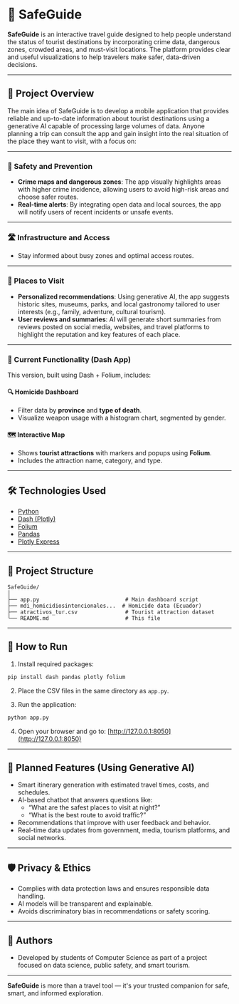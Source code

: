
# 🧭 SafeGuide

**SafeGuide** is an interactive travel guide designed to help people understand the status of tourist destinations by incorporating crime data, dangerous zones, crowded areas, and must-visit locations. The platform provides clear and useful visualizations to help travelers make safer, data-driven decisions.

---

## 📌 Project Overview

The main idea of SafeGuide is to develop a mobile application that provides reliable and up-to-date information about tourist destinations using a generative AI capable of processing large volumes of data. Anyone planning a trip can consult the app and gain insight into the real situation of the place they want to visit, with a focus on:

---

### 🔐 Safety and Prevention

- **Crime maps and dangerous zones**: The app visually highlights areas with higher crime incidence, allowing users to avoid high-risk areas and choose safer routes.
- **Real-time alerts**: By integrating open data and local sources, the app will notify users of recent incidents or unsafe events.

---

### 🛣️ Infrastructure and Access

- Stay informed about busy zones and optimal access routes.

---

### 📍 Places to Visit

- **Personalized recommendations**: Using generative AI, the app suggests historic sites, museums, parks, and local gastronomy tailored to user interests (e.g., family, adventure, cultural tourism).
- **User reviews and summaries**: AI will generate short summaries from reviews posted on social media, websites, and travel platforms to highlight the reputation and key features of each place.

---

### 🧭 Current Functionality (Dash App)

This version, built using Dash + Folium, includes:

#### 🔍 Homicide Dashboard

- Filter data by **province** and **type of death**.
- Visualize weapon usage with a histogram chart, segmented by gender.

#### 🗺️ Interactive Map

- Shows **tourist attractions** with markers and popups using **Folium**.
- Includes the attraction name, category, and type.

---

## 🛠️ Technologies Used

- [Python](https://www.python.org/)
- [Dash (Plotly)](https://dash.plotly.com/)
- [Folium](https://python-visualization.github.io/folium/)
- [Pandas](https://pandas.pydata.org/)
- [Plotly Express](https://plotly.com/python/plotly-express/)

---

## 📁 Project Structure

```
SafeGuide/
│
├── app.py                           # Main dashboard script
├── mdi_homicidiosintencionales...  # Homicide data (Ecuador)
├── atractivos_tur.csv               # Tourist attraction dataset
└── README.md                        # This file
```

---

## 🚀 How to Run

1. Install required packages:

```bash
pip install dash pandas plotly folium
```

2. Place the CSV files in the same directory as `app.py`.

3. Run the application:

```bash
python app.py
```

4. Open your browser and go to: [http://127.0.0.1:8050](http://127.0.0.1:8050)

---

## 🔮 Planned Features (Using Generative AI)

- Smart itinerary generation with estimated travel times, costs, and schedules.
- AI-based chatbot that answers questions like:
  - “What are the safest places to visit at night?”
  - “What is the best route to avoid traffic?”
- Recommendations that improve with user feedback and behavior.
- Real-time data updates from government, media, tourism platforms, and social networks.

---

## 🛡️ Privacy & Ethics

- Complies with data protection laws and ensures responsible data handling.
- AI models will be transparent and explainable.
- Avoids discriminatory bias in recommendations or safety scoring.

---

## 👥 Authors

- Developed by students of Computer Science as part of a project focused on data science, public safety, and smart tourism.

---

**SafeGuide** is more than a travel tool — it's your trusted companion for safe, smart, and informed exploration.